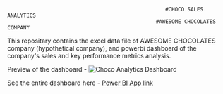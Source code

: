                                                       #CHOCO SALES ANALYTICS
                                                   #AWESOME CHOCOLATES COMPANY


This repositary contains the excel data file of AWESOME CHOCOLATES company (hypothetical company), and powerbi dashboard of the company's sales and key performance metrics analysis. 

Preview of the dashboard - ![Choco Analytics Dashboard](dashboard.png)

See the entire dashboard here - [Power BI App link](https://app.powerbi.com/view?r=eyJrIjoiZGVlYjUwMTMtYzRiZi00NzU5LWEyYjktZjRlZjQ3MmMzMDQ4IiwidCI6ImZlNDVlYmE4LWNiZWUtNDA2MS1iYWYyLWJlZjcyMjYyM2RjZSJ9)
